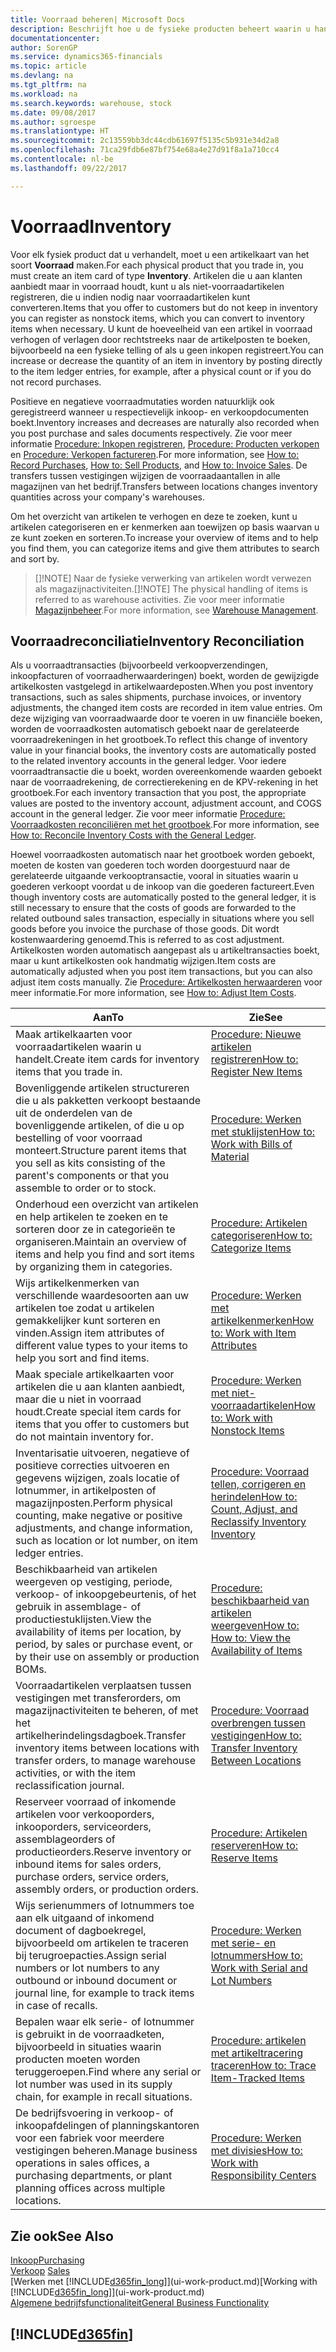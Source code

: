 ```yaml
---
title: Voorraad beheren| Microsoft Docs
description: Beschrijft hoe u de fysieke producten beheert waarin u handelt, bijvoorbeeld de voorraad in uw magazijn.
documentationcenter: 
author: SorenGP
ms.service: dynamics365-financials
ms.topic: article
ms.devlang: na
ms.tgt_pltfrm: na
ms.workload: na
ms.search.keywords: warehouse, stock
ms.date: 09/08/2017
ms.author: sgroespe
ms.translationtype: HT
ms.sourcegitcommit: 2c13559bb3dc44cdb61697f5135c5b931e34d2a8
ms.openlocfilehash: 71ca29fdb6e87bf754e68a4e27d91f8a1a710cc4
ms.contentlocale: nl-be
ms.lasthandoff: 09/22/2017

---
```


# <a name="inventory"></a><span data-ttu-id="91d03-103">Voorraad</span><span class="sxs-lookup"><span data-stu-id="91d03-103">Inventory</span></span>
<span data-ttu-id="91d03-104">Voor elk fysiek product dat u verhandelt, moet u een artikelkaart van het soort **Voorraad** maken.</span><span class="sxs-lookup"><span data-stu-id="91d03-104">For each physical product that you trade in, you must create an item card of type **Inventory**.</span></span> <span data-ttu-id="91d03-105">Artikelen die u aan klanten aanbiedt maar in voorraad houdt, kunt u als niet-voorraadartikelen registreren, die u indien nodig naar voorraadartikelen kunt converteren.</span><span class="sxs-lookup"><span data-stu-id="91d03-105">Items that you offer to customers but do not keep in inventory you can register as nonstock items, which you can convert to inventory items when necessary.</span></span> <span data-ttu-id="91d03-106">U kunt de hoeveelheid van een artikel in voorraad verhogen of verlagen door rechtstreeks naar de artikelposten te boeken, bijvoorbeeld na een fysieke telling of als u geen inkopen registreert.</span><span class="sxs-lookup"><span data-stu-id="91d03-106">You can increase or decrease the quantity of an item in inventory by posting directly to the item ledger entries, for example, after a physical count or if you do not record purchases.</span></span>

<span data-ttu-id="91d03-107">Positieve en negatieve voorraadmutaties worden natuurklijk ook geregistreerd wanneer u respectievelijk inkoop- en verkoopdocumenten boekt.</span><span class="sxs-lookup"><span data-stu-id="91d03-107">Inventory increases and decreases are naturally also recorded when you post purchase and sales documents respectively.</span></span> <span data-ttu-id="91d03-108">Zie voor meer informatie [Procedure: Inkopen registreren](purchasing-how-record-purchases.md), [Procedure: Producten verkopen](sales-how-sell-products.md) en [Procedure: Verkopen factureren](sales-how-invoice-sales.md).</span><span class="sxs-lookup"><span data-stu-id="91d03-108">For more information, see [How to: Record Purchases](purchasing-how-record-purchases.md), [How to: Sell Products](sales-how-sell-products.md), and [How to: Invoice Sales](sales-how-invoice-sales.md).</span></span> <span data-ttu-id="91d03-109">De transfers tussen vestigingen wijzigen de voorraadaantallen in alle magazijnen van het bedrijf.</span><span class="sxs-lookup"><span data-stu-id="91d03-109">Transfers between locations changes inventory quantities across your company's warehouses.</span></span>   

<span data-ttu-id="91d03-110">Om het overzicht van artikelen te verhogen en deze te zoeken, kunt u artikelen categoriseren en er kenmerken aan toewijzen op basis waarvan u ze kunt zoeken en sorteren.</span><span class="sxs-lookup"><span data-stu-id="91d03-110">To increase your overview of items and to help you find them, you can categorize items and give them attributes to search and sort by.</span></span>

> <span data-ttu-id="91d03-111">[]!NOTE] Naar de fysieke verwerking van artikelen wordt verwezen als magazijnactiviteiten.</span><span class="sxs-lookup"><span data-stu-id="91d03-111">[]!NOTE] The physical handling of items is referred to as warehouse activities.</span></span> <span data-ttu-id="91d03-112">Zie voor meer informatie [Magazijnbeheer](warehouse-manage-warehouse.md).</span><span class="sxs-lookup"><span data-stu-id="91d03-112">For more information, see [Warehouse Management](warehouse-manage-warehouse.md).</span></span>

## <a name="inventory-reconciliation"></a><span data-ttu-id="91d03-113">Voorraadreconciliatie</span><span class="sxs-lookup"><span data-stu-id="91d03-113">Inventory Reconciliation</span></span>
<span data-ttu-id="91d03-114">Als u voorraadtransacties (bijvoorbeeld verkoopverzendingen, inkoopfacturen of voorraadherwaarderingen) boekt, worden de gewijzigde artikelkosten vastgelegd in artikelwaardeposten.</span><span class="sxs-lookup"><span data-stu-id="91d03-114">When you post inventory transactions, such as sales shipments, purchase invoices, or inventory adjustments, the changed item costs are recorded in item value entries.</span></span> <span data-ttu-id="91d03-115">Om deze wijziging van voorraadwaarde door te voeren in uw financiële boeken, worden de voorraadkosten automatisch geboekt naar de gerelateerde voorraadrekeningen in het grootboek.</span><span class="sxs-lookup"><span data-stu-id="91d03-115">To reflect this change of inventory value in your financial books, the inventory costs are automatically posted to the related inventory accounts in the general ledger.</span></span> <span data-ttu-id="91d03-116">Voor iedere voorraadtransactie die u boekt, worden overeenkomende waarden geboekt naar de voorraadrekening, de correctierekening en de KPV-rekening in het grootboek.</span><span class="sxs-lookup"><span data-stu-id="91d03-116">For each inventory transaction that you post, the appropriate values are posted to the inventory account, adjustment account, and COGS account in the general ledger.</span></span> <span data-ttu-id="91d03-117">Zie voor meer informatie [Procedure: Voorraadkosten reconciliëren met het grootboek](finance-how-to-post-inventory-costs-to-the-general-ledger.md).</span><span class="sxs-lookup"><span data-stu-id="91d03-117">For more information, see [How to: Reconcile Inventory Costs with the General Ledger](finance-how-to-post-inventory-costs-to-the-general-ledger.md).</span></span>

<span data-ttu-id="91d03-118">Hoewel voorraadkosten automatisch naar het grootboek worden geboekt, moeten de kosten van goederen toch worden doorgestuurd naar de gerelateerde uitgaande verkooptransactie, vooral in situaties waarin u goederen verkoopt voordat u de inkoop van die goederen factureert.</span><span class="sxs-lookup"><span data-stu-id="91d03-118">Even though inventory costs are automatically posted to the general ledger, it is still necessary to ensure that the costs of goods are forwarded to the related outbound sales transaction, especially in situations where you sell goods before you invoice the purchase of those goods.</span></span> <span data-ttu-id="91d03-119">Dit wordt kostenwaardering genoemd.</span><span class="sxs-lookup"><span data-stu-id="91d03-119">This is referred to as cost adjustment.</span></span> <span data-ttu-id="91d03-120">Artikelkosten worden automatisch aangepast als u artikeltransacties boekt, maar u kunt artikelkosten ook handmatig wijzigen.</span><span class="sxs-lookup"><span data-stu-id="91d03-120">Item costs are automatically adjusted when you post item transactions, but you can also adjust item costs manually.</span></span> <span data-ttu-id="91d03-121">Zie [Procedure: Artikelkosten herwaarderen](inventory-how-adjust-item-costs.md) voor meer informatie.</span><span class="sxs-lookup"><span data-stu-id="91d03-121">For more information, see [How to: Adjust Item Costs](inventory-how-adjust-item-costs.md).</span></span>

|<span data-ttu-id="91d03-122">Aan</span><span class="sxs-lookup"><span data-stu-id="91d03-122">To</span></span> |<span data-ttu-id="91d03-123">Zie</span><span class="sxs-lookup"><span data-stu-id="91d03-123">See</span></span> |
|---|----|
|<span data-ttu-id="91d03-124">Maak artikelkaarten voor voorraadartikelen waarin u handelt.</span><span class="sxs-lookup"><span data-stu-id="91d03-124">Create item cards for inventory items that you trade in.</span></span>|[<span data-ttu-id="91d03-125">Procedure: Nieuwe artikelen registreren</span><span class="sxs-lookup"><span data-stu-id="91d03-125">How to: Register New Items</span></span>](inventory-how-register-new-items.md)|
|<span data-ttu-id="91d03-126">Bovenliggende artikelen structureren die u als pakketten verkoopt bestaande uit de onderdelen van de bovenliggende artikelen, of die u op bestelling of voor voorraad monteert.</span><span class="sxs-lookup"><span data-stu-id="91d03-126">Structure parent items that you sell as kits consisting of the parent's components or that you assemble to order or to stock.</span></span>|[<span data-ttu-id="91d03-127">Procedure: Werken met stuklijsten</span><span class="sxs-lookup"><span data-stu-id="91d03-127">How to: Work with Bills of Material</span></span>](inventory-how-work-BOMs.md)|
|<span data-ttu-id="91d03-128">Onderhoud een overzicht van artikelen en help artikelen te zoeken en te sorteren door ze in categorieën te organiseren.</span><span class="sxs-lookup"><span data-stu-id="91d03-128">Maintain an overview of items and help you find and sort items by organizing them in categories.</span></span>|[<span data-ttu-id="91d03-129">Procedure: Artikelen categoriseren</span><span class="sxs-lookup"><span data-stu-id="91d03-129">How to: Categorize Items</span></span>](inventory-how-categorize-items.md)|
|<span data-ttu-id="91d03-130">Wijs artikelkenmerken van verschillende waardesoorten aan uw artikelen toe zodat u artikelen gemakkelijker kunt sorteren en vinden.</span><span class="sxs-lookup"><span data-stu-id="91d03-130">Assign item attributes of different value types to your items to help you sort and find items.</span></span>|[<span data-ttu-id="91d03-131">Procedure: Werken met artikelkenmerken</span><span class="sxs-lookup"><span data-stu-id="91d03-131">How to: Work with Item Attributes</span></span>](inventory-how-work-item-attributes.md)|
|<span data-ttu-id="91d03-132">Maak speciale artikelkaarten voor artikelen die u aan klanten aanbiedt, maar die u niet in voorraad houdt.</span><span class="sxs-lookup"><span data-stu-id="91d03-132">Create special item cards for items that you offer to customers but do not maintain inventory for.</span></span>|[<span data-ttu-id="91d03-133">Procedure: Werken met niet-voorraadartikelen</span><span class="sxs-lookup"><span data-stu-id="91d03-133">How to: Work with Nonstock Items</span></span>](inventory-how-work-nonstock-items.md)|
|<span data-ttu-id="91d03-134">Inventarisatie uitvoeren, negatieve of positieve correcties uitvoeren en gegevens wijzigen, zoals locatie of lotnummer, in artikelposten of magazijnposten.</span><span class="sxs-lookup"><span data-stu-id="91d03-134">Perform physical counting, make negative or positive adjustments, and change information, such as location or lot number, on item ledger entries.</span></span>|[<span data-ttu-id="91d03-135">Procedure: Voorraad tellen, corrigeren en herindelen</span><span class="sxs-lookup"><span data-stu-id="91d03-135">How to: Count, Adjust, and Reclassify Inventory Inventory</span></span>](inventory-how-count-adjust-reclassify.md)|
|<span data-ttu-id="91d03-136">Beschikbaarheid van artikelen weergeven op vestiging, periode, verkoop- of inkoopgebeurtenis, of het gebruik in assemblage- of productiestuklijsten.</span><span class="sxs-lookup"><span data-stu-id="91d03-136">View the availability of items per location, by period, by sales or purchase event, or by their use on assembly or production BOMs.</span></span>|[<span data-ttu-id="91d03-137">Procedure: beschikbaarheid van artikelen weergeven</span><span class="sxs-lookup"><span data-stu-id="91d03-137">How to: How to: View the Availability of Items</span></span>](inventory-how-availability-overview.md)|
|<span data-ttu-id="91d03-138">Voorraadartikelen verplaatsen tussen vestigingen met transferorders, om magazijnactiviteiten te beheren, of met het artikelherindelingsdagboek.</span><span class="sxs-lookup"><span data-stu-id="91d03-138">Transfer inventory items between locations with transfer orders, to manage warehouse activities, or with the item reclassification journal.</span></span>|[<span data-ttu-id="91d03-139">Procedure: Voorraad overbrengen tussen vestigingen</span><span class="sxs-lookup"><span data-stu-id="91d03-139">How to: Transfer Inventory Between Locations</span></span>](inventory-how-transfer-between-locations.md)|
|<span data-ttu-id="91d03-140">Reserveer voorraad of inkomende artikelen voor verkooporders, inkooporders, serviceorders, assemblageorders of productieorders.</span><span class="sxs-lookup"><span data-stu-id="91d03-140">Reserve inventory or inbound items for sales orders, purchase orders, service orders, assembly orders, or production orders.</span></span>|[<span data-ttu-id="91d03-141">Procedure: Artikelen reserveren</span><span class="sxs-lookup"><span data-stu-id="91d03-141">How to: Reserve Items</span></span>](inventory-how-to-reserve-items.md)|
|<span data-ttu-id="91d03-142">Wijs serienummers of lotnummers toe aan elk uitgaand of inkomend document of dagboekregel, bijvoorbeeld om artikelen te traceren bij terugroepacties.</span><span class="sxs-lookup"><span data-stu-id="91d03-142">Assign serial numbers or lot numbers to any outbound or inbound document or journal line, for example to track items in case of recalls.</span></span>|[<span data-ttu-id="91d03-143">Procedure: Werken met serie- en lotnummers</span><span class="sxs-lookup"><span data-stu-id="91d03-143">How to: Work with Serial and Lot Numbers</span></span>](inventory-how-work-item-tracking.md)|
|<span data-ttu-id="91d03-144">Bepalen waar elk serie- of lotnummer is gebruikt in de voorraadketen, bijvoorbeeld in situaties waarin producten moeten worden teruggeroepen.</span><span class="sxs-lookup"><span data-stu-id="91d03-144">Find where any serial or lot number was used in its supply chain, for example in recall situations.</span></span>|[<span data-ttu-id="91d03-145">Procedure: artikelen met artikeltracering traceren</span><span class="sxs-lookup"><span data-stu-id="91d03-145">How to: Trace Item-Tracked Items</span></span>](inventory-how-to-trace-item-tracked-items.md)|
|<span data-ttu-id="91d03-146">De bedrijfsvoering in verkoop- of inkoopafdelingen of planningskantoren voor een fabriek voor meerdere vestigingen beheren.</span><span class="sxs-lookup"><span data-stu-id="91d03-146">Manage business operations in sales offices, a purchasing departments, or plant planning offices across multiple locations.</span></span>|[<span data-ttu-id="91d03-147">Procedure: Werken met divisies</span><span class="sxs-lookup"><span data-stu-id="91d03-147">How to: Work with Responsibility Centers</span></span>](inventory-responsibility-centers.md)|

## <a name="see-also"></a><span data-ttu-id="91d03-148">Zie ook</span><span class="sxs-lookup"><span data-stu-id="91d03-148">See Also</span></span>  
[<span data-ttu-id="91d03-149">Inkoop</span><span class="sxs-lookup"><span data-stu-id="91d03-149">Purchasing</span></span>](purchasing-manage-purchasing.md)  
<span data-ttu-id="91d03-150">[Verkoop](sales-manage-sales.md)  </span><span class="sxs-lookup"><span data-stu-id="91d03-150">[Sales](sales-manage-sales.md)  </span></span>  
<span data-ttu-id="91d03-151">[Werken met [!INCLUDE[d365fin_long](includes/d365fin_long_md.md)]](ui-work-product.md)</span><span class="sxs-lookup"><span data-stu-id="91d03-151">[Working with [!INCLUDE[d365fin_long](includes/d365fin_long_md.md)]](ui-work-product.md)</span></span>  
[<span data-ttu-id="91d03-152">Algemene bedrijfsfunctionaliteit</span><span class="sxs-lookup"><span data-stu-id="91d03-152">General Business Functionality</span></span>](ui-across-business-areas.md)

## [!INCLUDE[d365fin](includes/free_trial_md.md)]

